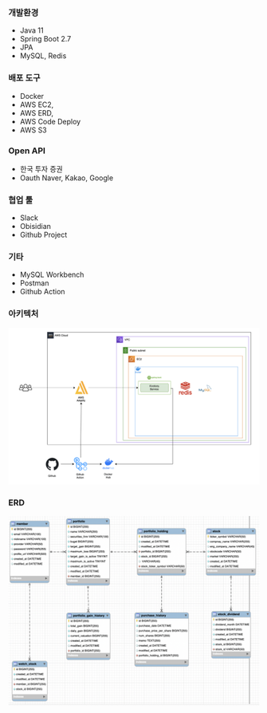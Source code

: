 ### 개발환경
- Java 11
- Spring Boot 2.7
- JPA
- MySQL, Redis

### 배포 도구
- Docker
- AWS EC2, 
- AWS ERD, 
- AWS Code Deploy
- AWS S3

### Open API
- 한국 투자 증권
- Oauth Naver, Kakao, Google

### 협업 툴
- Slack
- Obisidian
- Github Project

### 기타
- MySQL Workbench
- Postman
- Github Action

### 아키텍처
![아키텍처](./fineAnts_architecture.png)

### ERD
![아키텍처](../ERD/ERD.png)